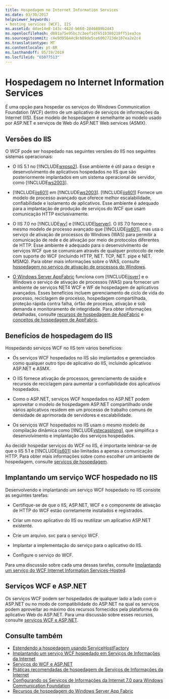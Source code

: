 ```yaml
---
title: Hospedagem no Internet Information Services
ms.date: 03/30/2017
helpviewer_keywords:
- hosting services [WCF], IIS
ms.assetid: ddae14e8-143c-442d-b660-2046809b2d43
ms.openlocfilehash: d881a75e95bc3c3eef1df651b380210ff51ea3ce
ms.sourcegitcommit: c4e9d05644c9cb89de5ce6002723de107ea2e2c4
ms.translationtype: MT
ms.contentlocale: pt-BR
ms.lasthandoff: 05/19/2019
ms.locfileid: "65877513"
---
```

# <a name="hosting-in-internet-information-services"></a>Hospedagem no Internet Information Services
É uma opção para hospedar os serviços do Windows Communication Foundation (WCF) dentro de um aplicativo de serviços de informações da Internet (IIS). Esse modelo de hospedagem é semelhante ao modelo usado por ASP.NET e serviços de Web do ASP.NET Web services (ASMX).  
  
## <a name="versions-of-iis"></a>Versões do IIS  
 O WCF pode ser hospedado nas seguintes versões do IIS nos seguintes sistemas operacionais:  
  
- O IIS 5.1 no [!INCLUDE[wxpsp2](../../../../includes/wxpsp2-md.md)]. Esse ambiente é útil para o design e desenvolvimento de aplicativos hospedados no IIS que são posteriormente implantados em um sistema operacional de servidor, como [!INCLUDE[ws2003](../../../../includes/ws2003-md.md)].  
  
- [!INCLUDE[iis601](../../../../includes/iis601-md.md)] em [!INCLUDE[ws2003](../../../../includes/ws2003-md.md)]. [!INCLUDE[iis601](../../../../includes/iis601-md.md)] Fornece um modelo de processo avançado que oferece melhor escalabilidade, confiabilidade e isolamento de aplicativos. Esse ambiente é adequado para a implantação de produção de serviços do WCF que usam comunicação HTTP exclusivamente.  
  
- O IIS 7.0 no [!INCLUDE[wv](../../../../includes/wv-md.md)] e [!INCLUDE[lserver](../../../../includes/lserver-md.md)]. O IIS 7.0 fornece o mesmo modelo de processo avançado que [!INCLUDE[iis601](../../../../includes/iis601-md.md)], mas usa o serviço de ativação de processos do Windows (WAS) para permitir a comunicação de rede e de ativação por meio de protocolos diferentes de HTTP. Esse ambiente é adequado para o desenvolvimento de serviços WCF que se comunicam através de qualquer protocolo de rede com suporte do WCF (incluindo HTTP, NET. TCP, NET. pipe e NET. MSMQ). Para obter mais informações sobre o WAS, consulte [hospedagem no serviço de ativação de processos do Windows](../../../../docs/framework/wcf/feature-details/hosting-in-windows-process-activation-service.md).  
  
- [O Windows Server AppFabric](https://go.microsoft.com/fwlink/?LinkId=196496) funciona com [!INCLUDE[iisver](../../../../includes/iisver-md.md)] e o Windows o serviço de ativação de processos (WAS) para fornecer um ambiente de serviços NET4 WCF e WF de hospedagem de aplicativos avançados. Esses benefícios incluem gerenciamento de ciclo de vida do processo, reciclagem de processo, hospedagem compartilhada, proteção rápida contra falha, órfão de processo, ativação e sob demanda e monitoramento de integridade. Para obter informações detalhadas, consulte [recursos de hospedagem de AppFabric](https://go.microsoft.com/fwlink/?LinkId=196494) e [conceitos de hospedagem de AppFabric](https://go.microsoft.com/fwlink/?LinkId=196495).  
  
## <a name="benefits-of-iis-hosting"></a>Benefícios de hospedagem do IIS  
 Hospedando serviços WCF no IIS tem vários benefícios:  
  
- Os serviços WCF hospedados no IIS são implantados e gerenciados como qualquer outro tipo de aplicativo do IIS, incluindo aplicativos ASP.NET e ASMX.  
  
- O IIS fornece ativação de processos, gerenciamento de saúde e recursos de reciclagem para aumentar a confiabilidade dos aplicativos hospedados.  
  
- Como o ASP.NET, serviços WCF hospedados no ASP.NET podem aproveitar o modelo de hospedagem ASP.NET compartilhado onde vários aplicativos residem em um processo de trabalho comuns de densidade de aprimorada de servidores e escalabilidade.  
  
- Os serviços WCF hospedados no IIS usam o mesmo modelo de compilação dinâmica como [!INCLUDE[vstecasplong](../../../../includes/vstecasplong-md.md)], que simplifica o desenvolvimento e implantação dos serviços hospedados.  
  
 Ao decidir hospedar serviços do WCF no IIS, é importante lembrar-se de que o IIS 5.1 e [!INCLUDE[iis601](../../../../includes/iis601-md.md)] são limitadas a apenas a comunicação HTTP. Para obter mais informações sobre como escolher um ambiente de hospedagem, consulte [serviços de hospedagem](../../../../docs/framework/wcf/hosting-services.md).  
  
## <a name="deploying-an-iis-hosted-wcf-service"></a>Implantando um serviço WCF hospedado no IIS  
 Desenvolvendo e implantando um serviço WCF hospedado no IIS consiste as seguintes tarefas:  
  
- Certifique-se de que o IIS, ASP.NET, WCF e o componente de ativação de HTTP do WCF estão corretamente instalados e registrados.  
  
- Criar um novo aplicativo do IIS ou reutilizar um aplicativo ASP.NET existente.  
  
- Crie um arquivo. svc para o serviço WCF.  
  
- Implantar a implementação do serviço para o aplicativo do IIS.  
  
- Configure o serviço do WCF.  
  
 Para uma discussão sobre cada uma dessas tarefas, consulte [Implantando um serviço do WCF Internet Information Services-Hosted](../../../../docs/framework/wcf/feature-details/deploying-an-internet-information-services-hosted-wcf-service.md).  
  
## <a name="wcf-services-and-aspnet"></a>Serviços WCF e ASP.NET  
 Os serviços WCF podem ser hospedados de qualquer lado a lado com o ASP.NET ou no modo de compatibilidade do ASP.NET na qual os serviços podem aproveitar ao máximo dos recursos fornecidos pela plataforma do aplicativo Web do ASP.NET. Para uma discussão sobre esses recursos, consulte [serviços WCF e ASP.NET](../../../../docs/framework/wcf/feature-details/wcf-services-and-aspnet.md).  
  
## <a name="see-also"></a>Consulte também

- [Estendendo a hospedagem usando ServiceHostFactory](../../../../docs/framework/wcf/extending/extending-hosting-using-servicehostfactory.md)
- [Implantando um serviço WCF hospedado em Serviços de Informações da Internet](../../../../docs/framework/wcf/feature-details/deploying-an-internet-information-services-hosted-wcf-service.md)
- [Serviços do WCF e ASP.NET](../../../../docs/framework/wcf/feature-details/wcf-services-and-aspnet.md)
- [Práticas recomendadas de hospedagem de Serviços de Informações da Internet](../../../../docs/framework/wcf/feature-details/internet-information-services-hosting-best-practices.md)
- [Configurando os Serviços de Informações da Internet 7.0 para Windows Communication Foundation](../../../../docs/framework/wcf/feature-details/configuring-iis-for-wcf.md)
- [Recursos de hospedagem do Windows Server App Fabric](https://go.microsoft.com/fwlink/?LinkId=201276)
